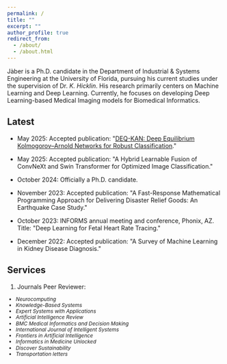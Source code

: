 ```yaml
---
permalink: /
title: ""
excerpt: ""
author_profile: true
redirect_from: 
  - /about/
  - /about.html
---
```



Jàber is a Ph.D. candidate in the Department of Industrial & Systems Engineering at the University of Florida, pursuing his current studies under the supervision of Dr. *K. Hicklin*. His research primarily centers on Machine Learning and Deep Learning. Currently, he focuses on developing Deep Learning-based Medical Imaging models for Biomedical Informatics.


Latest
------

- May 2025: Accepted publication: "[DEQ-KAN: Deep Equilibrium Kolmogorov–Arnold Networks for Robust Classification](https://www.sciencedirect.com/science/article/abs/pii/S1746809425005981)."

- May 2025: Accepted publication: "A Hybrid Learnable Fusion of ConvNeXt and Swin Transformer for Optimized Image Classification."

- October 2024: Officially a Ph.D. candidate.
  
- November 2023: Accepted publication: "A Fast-Response Mathematical Programming Approach for Delivering Disaster Relief Goods: An Earthquake Case Study." 

- October 2023: INFORMS annual meeting and conference, Phonix, AZ. Title: "Deep Learning for Fetal Heart Rate Tracing." 

- December 2022: Accepted publication: "A Survey of Machine Learning in Kidney Disease Diagnosis." 



Services
------
1) Journals Peer Reviewer:

<ul style="font-size: 0.85em; line-height: 1.2;">
  <li><em>Neurocomputing</em></li>
  <li><em>Knowledge-Based Systems</em></li>
  <li><em>Expert Systems with Applications</em></li>
  <li><em>Artificial Intelligence Review</em></li>
  <li><em>BMC Medical Informatics and Decision Making</em></li>
  <li><em>International Journal of Intelligent Systems</em></li>
  <li><em>Frontiers in Artificial Intelligence</em></li>
  <li><em>Informatics in Medicine Unlocked</em></li>
  <li><em>Discover Sustainability</em></li>
  <li><em>Transportation letters</em></li>
</ul>


